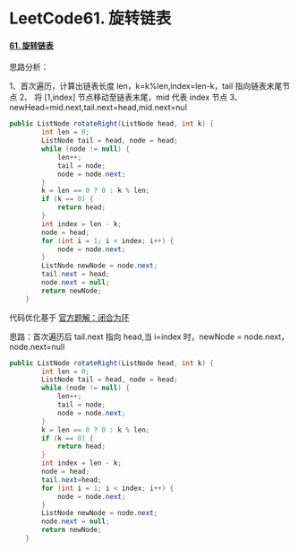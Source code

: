 # LeetCode61. 旋转链表

#### [61. 旋转链表](https://leetcode-cn.com/problems/rotate-list/)

思路分析：

1、首次遍历，计算出链表长度 len，k=k%len,index=len-k，tail 指向链表末尾节点
2、 将 [1,index] 节点移动至链表末尾，mid 代表 index 节点
3、newHead=mid.next,tail.next=head,mid.next=nul

```java
public ListNode rotateRight(ListNode head, int k) {
        int len = 0;
        ListNode tail = head, node = head;
        while (node != null) {
            len++;
            tail = node;
            node = node.next;
        }
        k = len == 0 ? 0 : k % len;
        if (k == 0) {
            return head;
        }
        int index = len - k;
        node = head;
        for (int i = 1; i < index; i++) {
            node = node.next;
        }
        ListNode newNode = node.next;
        tail.next = head;
        node.next = null;
        return newNode;
    }
```

代码优化基于 [官方题解：闭合为环](https://leetcode-cn.com/problems/rotate-list/solution/xuan-zhuan-lian-biao-by-leetcode-solutio-woq1/)

思路：首次遍历后 tail.next 指向 head,当 i=index 时，newNode = node.next，node.next=null

```java
public ListNode rotateRight(ListNode head, int k) {
        int len = 0;
        ListNode tail = head, node = head;
        while (node != null) {
            len++;
            tail = node;
            node = node.next;
        }
        k = len == 0 ? 0 : k % len;
        if (k == 0) {
            return head;
        }
        int index = len - k;
        node = head;
        tail.next=head;
        for (int i = 1; i < index; i++) {
            node = node.next;
        }
        ListNode newNode = node.next;
        node.next = null;
        return newNode;
    }
```

